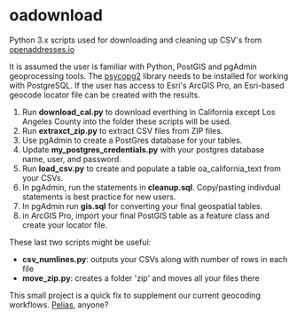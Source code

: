# oadownload
Python 3.x scripts used for downloading and cleaning up CSV's from <a href="https://openaddresses.io/">openaddresses.io</a>

It is assumed the user is familiar with Python, PostGIS and pgAdmin geoprocessing tools. The <a href="https://pypi.org/project/psycopg2/">psycopg2</a> library needs to be installed for working with PostgreSQL. If the user has access to Esri's ArcGIS Pro, an Esri-based geocode locator file can be created with the results.

1. Run <b>download_cal.py</b> to download everthing in California except Los Angeles County into the folder these scripts will be used.
2. Run <b>extraxct_zip.py</b> to extract CSV files from ZIP files.
3. Use pgAdmin to create a PostGres database for your tables.
4. Update <b>my_postgres_credentials.py</b> with your postgres database name, user, and password.
5. Run <b>load_csv.py</b> to create and populate a table oa_california_text from your CSVs.
6. In pgAdmin, run the statements in <b>cleanup.sql</b>. Copy/pasting indivdual statements is best practice for new users.
7. In pgAdmin run <b>gis.sql</b>	for converting your final geospatial tables.
8. in ArcGIS Pro, import your final PostGIS table as a feature class and <a heref="https://pro.arcgis.com/en/pro-app/help/data/geocoding/create-a-locator.htm">create your locator file</a>.

These last two scripts might be useful:
<ul>
  <li><b>csv_numlines.py</b>: outputs your CSVs along with number of rows in each file</li>
  <li><b>move_zip.py</b>: creates a folder 'zip' and moves all your files there</li>
</ul>

This small project is a quick fix to supplement our current geocoding workflows. <a href="https://pelias.io/">Pelias</a>, anyone?
